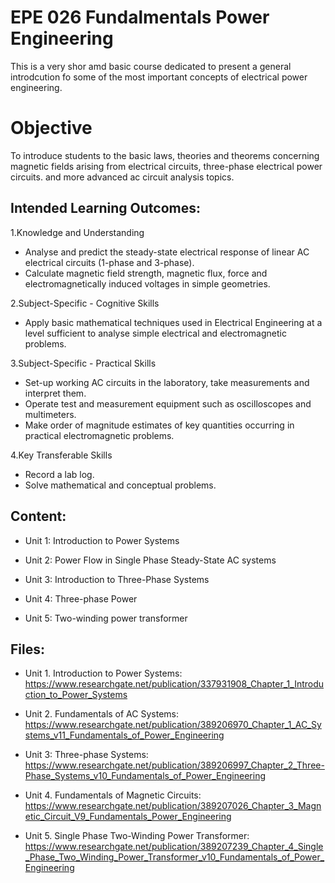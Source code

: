 # EPE 026 Fundalmentals Power Engineering

This is a very shor amd basic course dedicated to present a general introdcution fo some of the most important concepts of electrical power engineering.

# Objective

To introduce students to the basic laws, theories and theorems concerning magnetic fields arising from electrical circuits, three-phase electrical power circuits. and more advanced ac circuit analysis topics.


## Intended Learning Outcomes:

1.Knowledge and Understanding
- Analyse and predict the steady-state electrical response of linear AC electrical circuits (1-phase and 3-phase).
- Calculate magnetic field strength, magnetic flux, force and electromagnetically induced voltages in simple geometries.

2.Subject-Specific - Cognitive Skills
- Apply basic mathematical techniques used in Electrical Engineering at a level sufficient to analyse simple electrical and electromagnetic problems.

3.Subject-Specific - Practical Skills
- Set-up working AC circuits in the laboratory, take measurements and interpret them.
- Operate test and measurement equipment such as oscilloscopes and multimeters.
- Make order of magnitude estimates of key quantities occurring in practical electromagnetic problems.

4.Key Transferable Skills
- Record a lab log.
- Solve mathematical and conceptual problems.


## Content:

- Unit 1: Introduction to Power Systems

- Unit 2: Power Flow in Single Phase Steady-State AC systems

- Unit 3: Introduction to Three-Phase Systems

- Unit 4: Three-phase Power

- Unit 5: Two-winding power transformer

## Files:
- Unit 1. Introduction to Power Systems: https://www.researchgate.net/publication/337931908_Chapter_1_Introduction_to_Power_Systems

- Unit 2. Fundamentals of AC Systems: https://www.researchgate.net/publication/389206970_Chapter_1_AC_Systems_v11_Fundamentals_of_Power_Engineering

- Unit 3: Three-phase Systems: https://www.researchgate.net/publication/389206997_Chapter_2_Three-Phase_Systems_v10_Fundamentals_of_Power_Engineering

- Unit 4. Fundamentals of Magnetic Circuits: https://www.researchgate.net/publication/389207026_Chapter_3_Magnetic_Circuit_V9_Fundamentals_Power_Engineering

- Unit 5. Single Phase Two-Winding Power Transformer: https://www.researchgate.net/publication/389207239_Chapter_4_Single_Phase_Two_Winding_Power_Transformer_v10_Fundamentals_of_Power_Engineering

